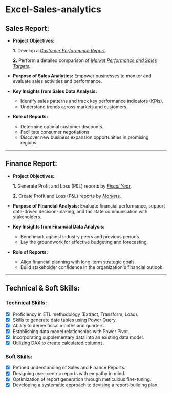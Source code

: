# Excel-Sales-analytics
## Sales Report:

- **Project Objectives:**

   **1.** Develop a _[Customer Performance Report](https://github.com/Kavya-CS/Excel-Sales-analytics/blob/main/Customer%20Performance%20Report.pdf)_.

   **2.** Perform a detailed comparison of _[Market Performance and Sales Targets](https://github.com/Kavya-CS/Excel-Sales-analytics/blob/main/Market%20Performance%20vs%20Target%20Report.pdf)_.

- **Purpose of Sales Analytics:** Empower businesses to monitor and evaluate sales activities and performance.

- **Key Insights from Sales Data Analysis:**
   - Identify sales patterns and track key performance indicators (KPIs).
   - Understand trends across markets and customers.

- **Role of Reports:**
   - Determine optimal customer discounts.
   - Facilitate consumer negotiations.
   - Discover new business expansion opportunities in promising regions.

---

## Finance Report:

- **Project Objectives:**

   **1.** Generate Profit and Loss (P&L) reports by _[Fiscal Year](https://github.com/Kavya-CS/Excel-Sales-analytics/blob/main/P%26L%20Statement%20by%20Fiscal%20Year.pdf)_.

   **2.** Create Profit and Loss (P&L) reports by _[Markets](https://github.com/Kavya-CS/Excel-Sales-analytics/blob/main/P%26L%20Statement%20by%20Markets.pdf)_.

- **Purpose of Financial Analysis:** Evaluate financial performance, support data-driven decision-making, and facilitate communication with stakeholders.

- **Key Insights from Financial Data Analysis:**
   - Benchmark against industry peers and previous periods.
   - Lay the groundwork for effective budgeting and forecasting.

- **Role of Reports:**
   - Align financial planning with long-term strategic goals.
   - Build stakeholder confidence in the organization's financial outlook.

---

## Technical & Soft Skills:

### **Technical Skills:**
- [x] Proficiency in ETL methodology (Extract, Transform, Load).
- [x] Skills to generate date tables using Power Query.
- [x] Ability to derive fiscal months and quarters.
- [x] Establishing data model relationships with Power Pivot.
- [x] Incorporating supplementary data into an existing data model.
- [x] Utilizing DAX to create calculated columns.

### **Soft Skills:**
- [x] Refined understanding of Sales and Finance Reports.
- [x] Designing user-centric reports with empathy in mind.
- [x] Optimization of report generation through meticulous fine-tuning.
- [x] Developing a systematic approach to devising a report-building plan.
